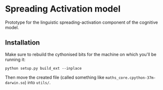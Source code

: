 # Spreading Activation model
Prototype for the linguistic spreading-activation component of the cognitive model.

## Installation

Make sure to rebuild the cythonised bits for the machine on which you'll be running it:

    python setup.py build_ext --inplace

Then move the created file (called something like `maths_core.cpython-37m-darwin.so`) into `utils/`.

